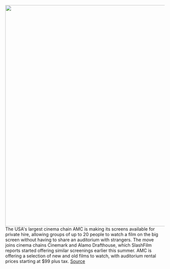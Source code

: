 <img src='https://cdn.vox-cdn.com/thumbor/_8AwYRTAe2a7WK0Zk8mRB5YKCUk=/0x0:6048x4024/1200x800/filters:focal(2541x1529:3507x2495)/cdn.vox-cdn.com/uploads/chorus_image/image/67653114/1270683356.jpg.0.jpg' width='700px' /><br/>
The USA's largest cinema chain AMC is making its screens available for private hire, allowing groups of up to 20 people to watch a film on the big screen without having to share an auditorium with strangers. The move joins cinema chains Cinemark and Alamo Drafthouse, which SlashFilm reports started offering similar screenings earlier this summer. AMC is offering a selection of new and old films to watch, with auditorium rental prices starting at $99 plus tax.
<a href='https://www.theverge.com/2020/10/19/21522815/amc-private-cinema-hire-coronavirus-tenet-new-mutants'> Source <a/>
